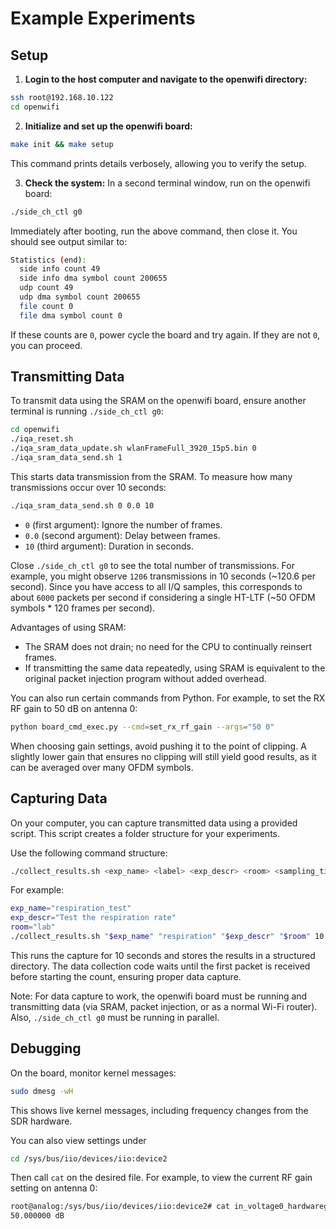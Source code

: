 # Example Experiments

## Setup

1. **Login to the host computer and navigate to the openwifi directory:**
```bash
ssh root@192.168.10.122
cd openwifi
```

2. **Initialize and set up the openwifi board:**
```bash
make init && make setup
```
This command prints details verbosely, allowing you to verify the setup.

3. **Check the system:**
In a second terminal window, run on the openwifi board:
```bash
./side_ch_ctl g0
```
Immediately after booting, run the above command, then close it. You should see output similar to:
```bash
Statistics (end):
  side info count 49
  side info dma symbol count 200655
  udp count 49
  udp dma symbol count 200655
  file count 0
  file dma symbol count 0
```
If these counts are `0`, power cycle the board and try again. If they are not `0`, you can proceed.

## Transmitting Data

To transmit data using the SRAM on the openwifi board, ensure another terminal is running `./side_ch_ctl g0`:
```bash
cd openwifi
./iqa_reset.sh
./iqa_sram_data_update.sh wlanFrameFull_3920_15p5.bin 0
./iqa_sram_data_send.sh 1
```

This starts data transmission from the SRAM. To measure how many transmissions occur over 10 seconds:
```bash
./iqa_sram_data_send.sh 0 0.0 10
```
- `0` (first argument): Ignore the number of frames.
- `0.0` (second argument): Delay between frames.
- `10` (third argument): Duration in seconds.

Close `./side_ch_ctl g0` to see the total number of transmissions. For example, you might observe `1206` transmissions in 10 seconds (~120.6 per second). Since you have access to all I/Q samples, this corresponds to about `6000` packets per second if considering a single HT-LTF (~50 OFDM symbols * 120 frames per second).

Advantages of using SRAM:
- The SRAM does not drain; no need for the CPU to continually reinsert frames.
- If transmitting the same data repeatedly, using SRAM is equivalent to the original packet injection program without added overhead.

You can also run certain commands from Python. For example, to set the RX RF gain to 50 dB on antenna 0:
```bash
python board_cmd_exec.py --cmd=set_rx_rf_gain --args="50 0"
```
When choosing gain settings, avoid pushing it to the point of clipping. A slightly lower gain that ensures no clipping will still yield good results, as it can be averaged over many OFDM symbols.

## Capturing Data

On your computer, you can capture transmitted data using a provided script. This script creates a folder structure for your experiments.

Use the following command structure:
```bash
./collect_results.sh <exp_name> <label> <exp_descr> <room> <sampling_time>
```

For example:
```bash
exp_name="respiration_test"
exp_descr="Test the respiration rate"
room="lab"
./collect_results.sh "$exp_name" "respiration" "$exp_descr" "$room" 10
```

This runs the capture for 10 seconds and stores the results in a structured directory. The data collection code waits until the first packet is received before starting the count, ensuring proper data capture.

Note: For data capture to work, the openwifi board must be running and transmitting data (via SRAM, packet injection, or as a normal Wi-Fi router). Also, `./side_ch_ctl g0` must be running in parallel.

## Debugging

On the board, monitor kernel messages:
```bash
sudo dmesg -wH
```
This shows live kernel messages, including frequency changes from the SDR hardware.

You can also view settings under

```bash
cd /sys/bus/iio/devices/iio:device2
```

Then call `cat` on the desired file. For example, to view the current RF gain setting on antenna 0:
```bash
root@analog:/sys/bus/iio/devices/iio:device2# cat in_voltage0_hardwaregain
50.000000 dB
```
